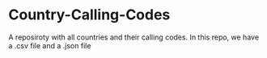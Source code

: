 # Country-Calling-Codes
A reposiroty with all countries and their calling codes.
In this repo, we have a .csv file and a .json file
